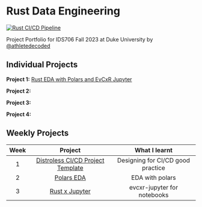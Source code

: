 # Rust Data Engineering

[![Rust CI/CD Pipeline](https://github.com/nogibjj/athletedecoded_data_engineering/actions/workflows/CICD.yml/badge.svg)](https://github.com/nogibjj/athletedecoded_data_engineering/actions/workflows/CICD.yml)

Project Portfolio for IDS706 Fall 2023 at Duke University by [@athletedecoded](https://github.com/athletedecoded)

## Individual Projects

**Project 1:** [Rust EDA with Polars and EvCxR Jupyter](https://github.com/athletedecoded/rusty-ds)

**Project 2:** 

**Project 3:** 

**Project 4:** 


## Weekly Projects

| Week  | Project                            | What I learnt                         |
|:---:  |:-------------:                      |:----:                                 |
| 1    | [Distroless CI/CD Project Template](https://github.com/athletedecoded/rust-distro-cicd)   | Designing for CI/CD good practice |
| 2    | [Polars EDA](./polars-eda)   | EDA with polars |
| 3    | [Rust x Jupyter](./rust-jupyter)   | evcxr-jupyter for notebooks |
